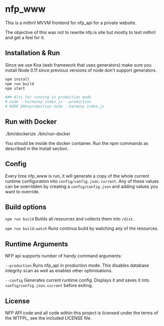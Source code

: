 nfp_www
=======
This is a mithril MVVM frontend for nfp_api for a private website.

The objective of this was not to rewrite nfp.is site but mostly to test mithril and get a feel for it.

Installation & Run
------------------

Since we use Koa (web framework that uses generators) make sure you install Node 0.11 since previous versions of node don't support generators.

```bash
npm install
npm run build
npm start

### Alts for running in production mode
# node --harmoney index.js --production
# NODE_ENV=production node --harmony index.js
```

Run with Docker
---------------

./bin/dockerize
./bin/run-docker

You should be inside the docker container. Run the npm commands as described in the Install section.

Config
------

Every time nfp_www is run, it will generate a copy of the whole current runtime configuration into `config/config.json.current`. Any of these values can be overridden by creating a `config/config.json` and adding values you want to override.

Build options
-------------

`npm run build` Builds all resources and collects them into `/dist`.

`npm run build:watch` Runs continus build by watching any of the resources.

Runtime Arguments
-----------------

NFP api supports number of handy command arguments:

`--production` Runs nfp_api in production mode. This disables database integrity scan as well as enables other optimisations.

`--config` Generates current runtime config. Displays it and saves it into `config/config.json.current` before exiting.

License
-------
NFP API code and all code within this project is licensed under the terms of the WTFPL, see the included LICENSE file.
